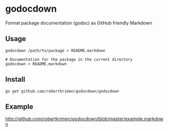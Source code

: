 # godocdown

Format package documentation (godoc) as GitHub friendly Markdown

## Usage

    godocdown /path/to/package > README.markdown

    # Documentation for the package in the current directory
    godocdown > README.markdown

## Install

    go get github.com/robertkrimen/godocdown/godocdown

## Example

http://github.com/robertkrimen/godocdown/blob/master/example.markdown

